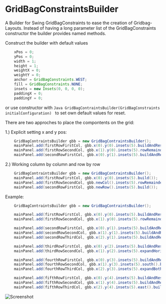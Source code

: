 # GridBagConstraintsBuilder
A Builder for Swing GridBagConstraints to ease the creation of Gridbag-Layouts. 
Instead of having a long parameter list of the GridBagConstraints constructor the builder
provides named methods.

Construct the builder with default values
```Java
	xPos = 0;
	yPos = 0;
	width = 1;
	height = 1;
	weightX = 0;
	weightY = 0;
	anchor = GridBagConstraints.WEST;
	fill = GridBagConstraints.NONE;
	insets = new Insets(0, 0, 0, 0);
	paddingX = 0;
	paddingY = 0;
```

or use constructor with ```Java GridBagContraintsBuilder(GridBagConstraints initialConfiguration) ``` to set own default values for reset.

There are two approches to place the compontents on the grid:

1.) Explicit setting x and y pos:

```Java
	GridBagContraintsBuilder gbb = new GridBagContraintsBuilder();
	mainPanel.add(firstRowFirstCol, gbb.x(0).y(0).insets(5).buildAndReset());
	mainPanel.add(firstRowSecondCol, gbb.x(1).y(0).insets(5).rowRemainder().buildAndReset());
	mainPanel.add(secondRowFirstCol, gbb.x(0).y(1).insets(5).buildAndReset());
```

2.) Working column by column and row by row
```Java
	GridBagContraintsBuilder gbb = new GridBagContraintsBuilder();
	mainPanel.add(firstRowFirstCol, gbb.x(0).y(0).insets(5).build());
	mainPanel.add(firstRowSecondCol, gbb.newCol().insets(5).rowRemainder().build());
	mainPanel.add(secondRowFirstCol, gbb.newRow().insets(5).build());
```


Example:

```Java
	GridBagContraintsBuilder gbb = new GridBagContraintsBuilder();

	mainPanel.add(firstRowFirstCol, gbb.x(0).y(0).insets(5).buildAndReset());
	mainPanel.add(firstRowSecondCol, gbb.x(1).y(0).insets(5).rowRemainder().buildAndReset());

	mainPanel.add(secondRowFirstCol, gbb.x(0).y(1).insets(5).buildAndReset());
	mainPanel.add(secondRowSecondCol, gbb.x(1).y(1).insets(5).buildAndReset());
	mainPanel.add(secondRowThirdCol, gbb.x(2).y(1).insets(5).buildAndReset());

	mainPanel.add(thirdRowFirstCol, gbb.x(0).y(2).insets(5).buildAndReset());
	mainPanel.add(thirdRowSecondCol, gbb.x(1).y(2).insets(5).expandHorizontal().rowRemainder().buildAndReset());

	mainPanel.add(fourthRowFirstCol, gbb.x(0).y(3).insets(5).buildAndReset());
	mainPanel.add(fourthRowSecondCol, gbb.x(1).y(3).insets(5).south().buildAndReset());
	mainPanel.add(fourthRowThirdCol, gbb.x(2).y(3).insets(5).expandBoth().buildAndReset());

	mainPanel.add(fifthRowFirstCol, gbb.x(0).y(4).insets(5).buildAndReset());
	mainPanel.add(fifthRowSecondCol, gbb.x(1).y(4).insets(5).buildAndReset());
	mainPanel.add(fifthRowThirdCol, gbb.x(2).y(4).insets(5).east().buildAndReset());
```

![Screenshot](gridbagcontraintsbuilder-test/resources/exampleScreenshot.JPG?raw=true "Title")



